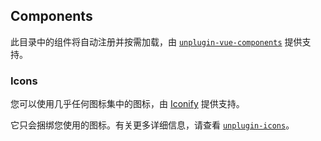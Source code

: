 ## Components

此目录中的组件将自动注册并按需加载，由 [`unplugin-vue-components`](https://github.com/antfu/unplugin-vue-components) 提供支持。

### Icons

您可以使用几乎任何图标集中的图标，由 [Iconify](https://iconify.design/) 提供支持。

它只会捆绑您使用的图标。有关更多详细信息，请查看 [`unplugin-icons`](https://github.com/antfu/unplugin-icons)。
